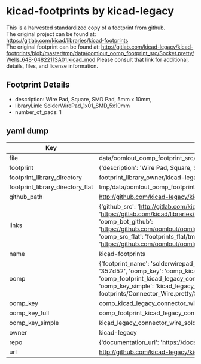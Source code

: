 # kicad-footprints by kicad-legacy  
This is a harvested standardized copy of a footprint from github.  
The original project can be found at:  
https://gitlab.com/kicad/libraries/kicad-footprints  
The original footprint can be found at:
http://gitlab.com/kicad-legacy/kicad-footprints/blob/master/tmp/data/oomlout_oomp_footprint_src/Socket.pretty/Wells_648-0482211SA01.kicad_mod
Please consult that link for additional, details, files, and license information.  
## Footprint Details
* description: Wire Pad, Square, SMD Pad,  5mm x 10mm,  
* libraryLink: SolderWirePad_1x01_SMD_5x10mm  
* number_of_pads: 1  
## yaml dump  
| Key | Value |  
| --- | --- |  
| file | data/oomlout_oomp_footprint_src/kicad-footprints/Connector_Wire.pretty/SolderWirePad_1x01_SMD_5x10mm.kicad_mod |  
| footprint | {'description': 'Wire Pad, Square, SMD Pad,  5mm x 10mm,', 'libraryLink': 'SolderWirePad_1x01_SMD_5x10mm', 'number_of_pads': 1} |  
| footprint_library_directory | footprint_library_owner/kicad-legacy_kicad-footprints |  
| footprint_library_directory_flat | tmp/data/oomlout_oomp_footprint_src/footprints_flat/kicad_legacy_connector_wire_solderwirepad_1x01_smd_5x10mm/working |  
| github_path | http://github.com/kicad-legacy/kicad-footprints/blob/master/tmp/data/oomlout_oomp_footprint_src/Connector_Wire.pretty/SolderWirePad_1x01_SMD_5x10mm.kicad_mod |  
| links | {'github_src': 'http://gitlab.com/kicad-legacy/kicad-footprints/blob/master/tmp/data/oomlout_oomp_footprint_src/Socket.pretty/Wells_648-0482211SA01.kicad_mod', 'github_src_repo': 'https://gitlab.com/kicad/libraries/kicad-footprints', 'oomp_bot': 'tmp/data/oomlout_oomp_footprint_src/footprints/kicad_legacy_connector_wire_solderwirepad_1x01_smd_5x10mm/working', 'oomp_bot_github': 'https://github.com/oomlout/oomlout_oomp_footprint_bot/tree/main/tmp/data/oomlout_oomp_footprint_src/footprints/kicad_legacy_connector_wire_solderwirepad_1x01_smd_5x10mm/working', 'oomp_src_flat': 'footprints_flat/tmp/data/oomlout_oomp_footprint_src/footprints_flat/kicad_legacy_connector_wire_solderwirepad_1x01_smd_5x10mm/working', 'oomp_src_flat_github': 'https://github.com/oomlout/oomlout_oomp_footprint_src/tree/main/tmp/data/oomlout_oomp_footprint_src/footprints_flat/kicad_legacy_connector_wire_solderwirepad_1x01_smd_5x10mm/working'} |  
| name | kicad-footprints |  
| oomp | {'footprint_name': 'solderwirepad_1x01_smd_5x10mm', 'library_name': 'connector_wire', 'md5': '357d529c5b746ea2aadf0b034710f73b', 'md5_10': '357d529c5b', 'md5_5': '357d5', 'md5_6': '357d52', 'oomp_key': 'oomp_kicad_legacy_connector_wire_solderwirepad_1x01_smd_5x10mm', 'oomp_key_extra': 'oomp_footprint_kicad_legacy_connector_wire_solderwirepad_1x01_smd_5x10mm', 'oomp_key_full': 'oomp_footprint_kicad_legacy_connector_wire_solderwirepad_1x01_smd_5x10mm_357d52', 'oomp_key_simple': 'kicad_legacy_connector_wire_solderwirepad_1x01_smd_5x10mm', 'original_filename': 'data/oomlout_oomp_footprint_src/kicad-footprints/Connector_Wire.pretty/SolderWirePad_1x01_SMD_5x10mm.kicad_mod', 'owner_name': 'kicad_legacy'} |  
| oomp_key | oomp_kicad_legacy_connector_wire_solderwirepad_1x01_smd_5x10mm |  
| oomp_key_full | oomp_footprint_kicad_legacy_connector_wire_solderwirepad_1x01_smd_5x10mm |  
| oomp_key_simple | kicad_legacy_connector_wire_solderwirepad_1x01_smd_5x10mm |  
| owner | kicad-legacy |  
| repo | {'documentation_url': 'https://docs.github.com/rest/repos/repos#get-a-repository', 'message': 'Not Found'} |  
| url | http://github.com/kicad-legacy/kicad-footprints |  

